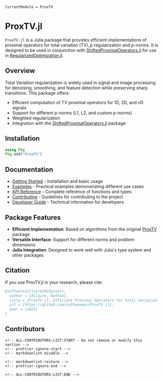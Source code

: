 ```@meta
CurrentModule = ProxTV
```

# ProxTV.jl

`ProxTV.jl` is a Julia package that provides efficient implementations of proximal operators for total variation (TV)_p regularization and p-norms.
It is designed to be used in conjunction with [ShiftedProximalOperators.jl](https://github.com/JuliaSmoothOptimizers/ShiftedProximalOperators.jl) for use in [RegularizedOptimization.jl](https://github.com/JuliaSmoothOptimizers/RegularizedOptimization.jl).

## Overview

Total Variation regularization is widely used in signal and image processing for denoising, smoothing, and feature detection while preserving sharp transitions. This package offers:

- Efficient computation of TV proximal operators for 1D, 2D, and nD signals
- Support for different p-norms (L1, L2, and custom p-norms)
- Weighted regularization
- Integration with the [ShiftedProximalOperators.jl](https://github.com/JuliaSmoothOptimizers/ShiftedProximalOperators.jl) package

## Installation

```julia
using Pkg
Pkg.add("ProxTV")
```

## Documentation

- [Getting Started](00-getting-started.md) - Installation and basic usage
- [Examples](10-examples.md) - Practical examples demonstrating different use cases
- [API Reference](20-api-reference.md) - Complete reference of functions and types
- [Contributing](90-contributing.md) - Guidelines for contributing to the project
- [Developer Guide](91-developer.md) - Technical information for developers

## Package Features

- **Efficient Implementation**: Based on algorithms from the original [ProxTV](https://github.com/albarji/proxTV) package
- **Versatile Interface**: Support for different norms and problem dimensions
- **Julia Integration**: Designed to work well with Julia's type system and other packages

## Citation

If you use ProxTV.jl in your research, please cite:

```bibtex
@software{allaire2025proxtv,
  author = {Allaire, Nathan},
  title = {ProxTV.jl: Efficient Proximal Operators for Total Variation Regularization},
  url = {https://github.com/nathanemac/ProxTV.jl},
  year = {2025}
}
```

## Contributors

```@raw html
<!-- ALL-CONTRIBUTORS-LIST:START - Do not remove or modify this section -->
<!-- prettier-ignore-start -->
<!-- markdownlint-disable -->

<!-- markdownlint-restore -->
<!-- prettier-ignore-end -->

<!-- ALL-CONTRIBUTORS-LIST:END -->
```
